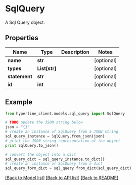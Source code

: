 # SqlQuery

A Sql Query object.

## Properties
Name | Type | Description | Notes
------------ | ------------- | ------------- | -------------
**name** | **str** |  | [optional] 
**types** | **List[str]** |  | [optional] 
**statement** | **str** |  | [optional] 
**id** | **int** |  | [optional] 

## Example

```python
from hyperline_client.models.sql_query import SqlQuery

# TODO update the JSON string below
json = "{}"
# create an instance of SqlQuery from a JSON string
sql_query_instance = SqlQuery.from_json(json)
# print the JSON string representation of the object
print SqlQuery.to_json()

# convert the object into a dict
sql_query_dict = sql_query_instance.to_dict()
# create an instance of SqlQuery from a dict
sql_query_form_dict = sql_query.from_dict(sql_query_dict)
```
[[Back to Model list]](../README.md#documentation-for-models) [[Back to API list]](../README.md#documentation-for-api-endpoints) [[Back to README]](../README.md)


